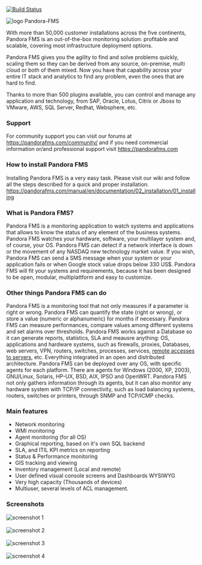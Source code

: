 [![Build Status](https://travis-ci.org/pandorafms/pandorafms.svg?branch=develop)](https://travis-ci.org/pandorafms/pandorafms)

![logo Pandora-FMS](https://user-images.githubusercontent.com/8567291/151817953-dc9c4c88-5f3c-459b-98a7-da0534930a2c.png)

With more than 50,000 customer installations across the five continents, Pandora FMS is an out-of-the-box monitoring solution: profitable and scalable, covering most infrastructure deployment options.

Pandora FMS gives you the agility to find and solve problems quickly, scaling them so they can be derived from any source, on-premise, multi cloud or both of them mixed. Now you have that capability across your entire IT stack and analytics to find any problem, even the ones that are hard to find.

Thanks to more than 500 plugins available, you can control and manage any application and technology, from SAP, Oracle, Lotus, Citrix or Jboss to VMware, AWS, SQL Server, Redhat, Websphere, etc.

### Support

For community support you can visit our forums at https://pandorafms.com/community/ and if you need commercial information or/and professional support visit https://pandorafms.com

### How to install Pandora FMS

Installing Pandora FMS is a very easy task. Please visit our wiki and follow all the steps described for a quick and proper installation. https://pandorafms.com/manual/en/documentation/02_installation/01_installing

### What is Pandora FMS?

Pandora FMS is a monitoring application to watch systems and applications that allows to know the status of any element of the business systems. Pandora FMS watches your hardware, software, your multilayer system and, of course, your OS. Pandora FMS can detect if a network interface is down or the movement of any NASDAQ new technology market value. If you wish, Pandora FMS can send a SMS message when your system or your application fails or when Google stock value drops below 330 US\$. Pandora FMS will fit your systems and requirements, because it has been designed to be open, modular, multiplattform and easy to customize.

### Other things Pandora FMS can do

Pandora FMS is a monitoring tool that not only measures if a parameter is right or wrong. Pandora FMS can quantify the state (right or wrong), or store a value (numeric or alphanumeric) for months if necessary. Pandora FMS can measure performances, compare values among different systems and set alarms over thresholds. Pandora FMS works against a Database so it can generate reports, statistics, SLA and meausre anything: OS, applications and hardware systems, such as firewalls, proxies, Databases, web servers, VPN, routers, switches, processes, services, [remote accesses to servers](https://pandorafms.com/server-monitoring/), etc. Everything integrated in an open and distributed architecture. Pandora FMS can be deployed over any OS, with specific agents for each platform. There are agents for Windows (2000, XP, 2003), GNU/Linux, Solaris, HP-UX, BSD, AIX, IPSO and OpenWRT. Pandora FMS not only gathers information through its agents, but it can also monitor any hardware system with TCP/IP connectivity, such as load balancing systems, routers, switches or printers, through SNMP and TCP/ICMP checks.

### Main features

- Network monitoring
- WMI monitoring
- Agent monitoring (for all OS)
- Graphical reporting, based on it's own SQL backend
- SLA, and ITIL KPI metrics on reporting
- Status & Performance monitoring
- GIS tracking and viewing
- Inventory management (Local and remote)
- User defined visual console screens and Dashboards WYSIWYG
- Very high capacity (Thousands of devices)
- Multiuser, several levels of ACL management.

### Screenshots

![screenshot 1](http://wolf359.artica.es/public_images/captura-pantalla-pandora3.png)
<br />
<br />
![screenshot 2](http://wolf359.artica.es/public_images/pandora6.0sp3-monitor-view.png)
<br />
<br />
![screenshot 3](http://wolf359.artica.es/public_images/pandora6.0sp3-agentview.png)
<br />
<br />
![screenshot 4](http://wolf359.artica.es/public_images/pandora6.0sp3-sample-visual-console.png)
